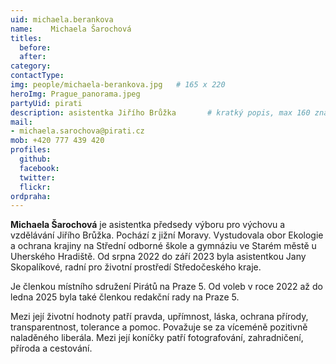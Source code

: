 ```yaml
---
uid: michaela.berankova
name:    Michaela Šarochová
titles:
  before: 
  after:
category:                
contactType: 
img: people/michaela-berankova.jpg   # 165 x 220
heroImg: Prague_panorama.jpeg
partyUid: pirati
description: asistentka Jiřího Brůžka    	# kratký popis, max 160 znaků
mail:
- michaela.sarochova@pirati.cz
mob: +420 777 439 420
profiles:
  github:       
  facebook: 
  twitter: 		  
  flickr:		  
ordpraha: 
---
```


**Michaela Šarochová** je asistentka předsedy výboru pro výchovu a vzdělávání Jiřího Brůžka. Pochází z jižní Moravy. Vystudovala obor Ekologie a ochrana krajiny na Střední odborné škole a gymnáziu ve Starém městě u Uherského Hradiště. Od srpna 2022 do září 2023 byla asistentkou Jany Skopalíkové, radní pro životní prostředí Středočeského kraje. 

Je členkou místního sdružení Pirátů na Praze 5. Od voleb v roce 2022 až do ledna 2025 byla také členkou redakční rady na Praze 5.

Mezi její životní hodnoty patří pravda, upřímnost, láska, ochrana přírody, transparentnost, tolerance a pomoc. Považuje se za víceméně pozitivně naladěného liberála. Mezi její koníčky patří fotografování, zahradničení, příroda a cestování.
